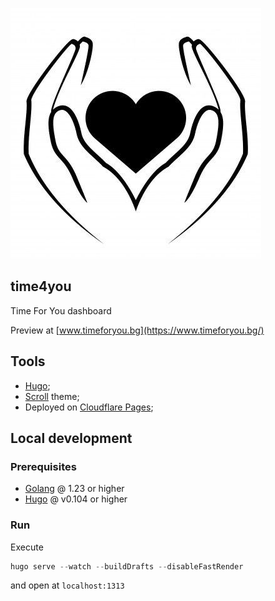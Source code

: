 ![TimeForYou app](/assets/images/logo.jpg)

## time4you

Time For You dashboard

Preview at [www.timeforyou.bg](https://www.timeforyou.bg/)

## Tools

- [Hugo](https://gohugo.io/);
- [Scroll](https://themes.gohugo.io/themes/hugo-scroll/) theme;
- Deployed on [Cloudflare Pages](https://pages.cloudflare.com/);

## Local development

### Prerequisites

- [Golang](https://go.dev/) @ 1.23 or higher
- [Hugo](https://gohugo.io/) @ v0.104 or higher

### Run

Execute

``` go
hugo serve --watch --buildDrafts --disableFastRender
```

and open at `localhost:1313`
